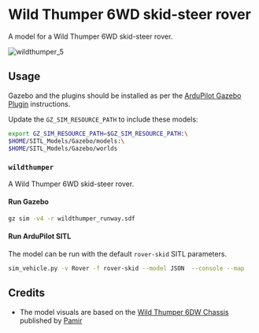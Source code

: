 # Wild Thumper 6WD skid-steer rover

A model for a Wild Thumper 6WD skid-steer rover.

![wildthumper_5](https://user-images.githubusercontent.com/24916364/144286154-231ac9b3-e54b-489f-b35e-bc2adb4b1aa0.png)

## Usage

Gazebo and the plugins should be installed as per the [ArduPilot Gazebo Plugin](https://github.com/ArduPilot/ardupilot_gazebo) instructions.

Update the `GZ_SIM_RESOURCE_PATH` to include these models:

```bash
export GZ_SIM_RESOURCE_PATH=$GZ_SIM_RESOURCE_PATH:\
$HOME/SITL_Models/Gazebo/models:\
$HOME/SITL_Models/Gazebo/worlds
```

### `wildthumper`

A Wild Thumper 6WD skid-steer rover.

#### Run Gazebo

```bash
gz sim -v4 -r wildthumper_runway.sdf
```

#### Run ArduPilot SITL

The model can be run with the default `rover-skid` SITL parameters.

```bash
sim_vehicle.py -v Rover -f rover-skid --model JSON  --console --map
```

## Credits

- The model visuals are based on the [Wild Thumper 6DW Chassis](https://grabcad.com/library/wild-thumper-6wd-chassis-1) published by [Pamir](https://grabcad.com/pamir-2)
